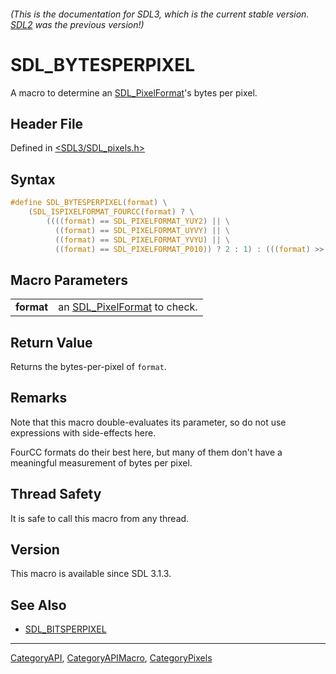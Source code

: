 ###### (This is the documentation for SDL3, which is the current stable version. [SDL2](https://wiki.libsdl.org/SDL2/) was the previous version!)
# SDL_BYTESPERPIXEL

A macro to determine an [SDL_PixelFormat](SDL_PixelFormat)'s bytes per pixel.

## Header File

Defined in [<SDL3/SDL_pixels.h>](https://github.com/libsdl-org/SDL/blob/main/include/SDL3/SDL_pixels.h)

## Syntax

```c
#define SDL_BYTESPERPIXEL(format) \
    (SDL_ISPIXELFORMAT_FOURCC(format) ? \
        ((((format) == SDL_PIXELFORMAT_YUY2) || \
          ((format) == SDL_PIXELFORMAT_UYVY) || \
          ((format) == SDL_PIXELFORMAT_YVYU) || \
          ((format) == SDL_PIXELFORMAT_P010)) ? 2 : 1) : (((format) >> 0) & 0xFF))
```

## Macro Parameters

|            |                                                 |
| ---------- | ----------------------------------------------- |
| **format** | an [SDL_PixelFormat](SDL_PixelFormat) to check. |

## Return Value

Returns the bytes-per-pixel of `format`.

## Remarks

Note that this macro double-evaluates its parameter, so do not use
expressions with side-effects here.

FourCC formats do their best here, but many of them don't have a meaningful
measurement of bytes per pixel.

## Thread Safety

It is safe to call this macro from any thread.

## Version

This macro is available since SDL 3.1.3.

## See Also

- [SDL_BITSPERPIXEL](SDL_BITSPERPIXEL)

----
[CategoryAPI](CategoryAPI), [CategoryAPIMacro](CategoryAPIMacro), [CategoryPixels](CategoryPixels)

